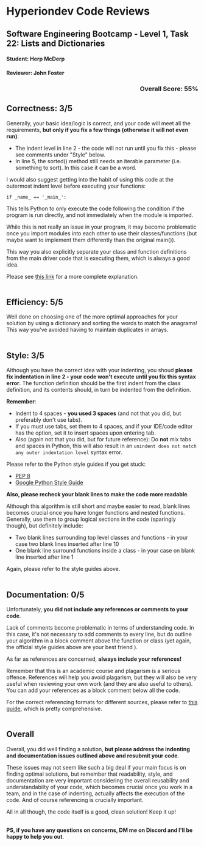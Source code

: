 <h1>Hyperiondev Code Reviews</h1>

## Software Engineering Bootcamp - Level 1, Task 22: Lists and Dictionaries
#### Student: Herp McDerp
#### Reviewer: John Foster

<h3 align="right">Overall Score: 55%</h3>

## Correctness: 3/5

Generally, your basic idea/logic is correct, and your code will meet all the requirements, **but only if you fix a few things (otherwise it will not even run)**:

* The indent level in line 2 - the code will not run until you fix this - please see comments under "Style" below.
* In line 5, the sorted() method still needs an iterable parameter (i.e. something to sort). In this case it can be a word.

I would also suggest getting into the habit of using this code at the outermost indent level before executing your functions:
```
if _name_ == '_main_':
```
This tells Python to only execute the code following the condition if the program is run directly, and not immediately when the module is imported.

While this is not really an issue in your program, it may become problematic once you import modules into each other to use their classes/functions (but maybe want to implement them differently than the original main()).

This way you also explicitly separate your class and function definitions from the main driver code that is executing them, which is always a good idea.

Please see [this link](https://stackoverflow.com/questions/40023013/tab-space-in-markdown#:~:text=In%20short%2C%20no%2C%20unless%20nested%20in%20a%20list.) for a more complete explanation.<br /><br />

## Efficiency: 5/5

Well done on choosing one of the more optimal approaches for your solution by using a dictionary and sorting the words to match the anagrams! This way you've avoided having to maintain duplicates in arrays.<br /><br /> 

## Style: 3/5

Although you have the correct idea with your indenting, you shoud **please fix indentation in line 2 - your code won't execute until you fix this syntax error**. 
The function definition should be the first indent from the class definition, and its contents should, in turn be indented from the definition.

**Remember**:

* Indent to 4 spaces - **you used 3 spaces** (and not that you did, but preferably don't use tabs). 
* If you must use tabs, set them to 4 spaces, and if your IDE/code editor has the option, set it to insert spaces upon entering tab. 
* Also (again not that you did, but for future reference): Do **not** mix tabs and spaces in Python, this will also result in an `unindent does not match any outer indentation level` syntax error.

Please refer to the Python style guides if you get stuck:

* [PEP 8](https://peps.python.org/pep-0008/#introduction)
* [Google Python Style Guide](https://google.github.io/styleguide/pyguide.html)

**Also, please recheck your blank lines to make the code more readable**.

Although this algorithm is still short and maybe easier to read, blank lines becomes crucial once you have longer functions and nested functions. Generally, use them to group logical sections in the code (sparingly though), but definitely include:

* Two blank lines surrounding top level classes and functions -  in your case two blank lines inserted after line 10
* One blank line surround functions inside a class  - in your case on blank line inserted after line 1

Again, please refer to the style guides above.<br /><br />

## Documentation: 0/5

Unfortunately, **you did not include any references or comments to your code**. 

Lack of comments become problematic in terms of understanding code. In this case, it's not necessary to add comments to every line, but do outline your algorithm in a block comment above the function or class
(yet again, the official style guides above are your best friend ).

As far as references are concerned, **always include your references!** 

Remember that this is an academic course and plagarism is a serious offence. References will help you avoid plagarism, but they will also
be very useful when reviewing your own work (and they are also useful to others). You can add your references as a block comment below all the code.

For the correct referencing formats for different sources, please refer to [this guide](https://www.citethisforme.com/harvard-referencing/), which is pretty comprehensive.<br /><br />

## Overall

Overall, you did well finding a solution, **but please address the indenting and documentation issues outlined above and resubmit your code**. 

These issues may not seem like such a big deal if your main focus is on finding optimal solutions, but remember that readability, style, 
and documentation are very important considering the overall reusability and understandabilty of your code, which becomes crucial once you work in a team, 
and in the case of indenting, actually affects the execution of the code. And of course referencing is crucially important.

All in all though, the code itself is a good, clean solution! Keep it up!<br /><br />

**PS, if you have any questions on concerns, DM me on Discord and I'll be happy to help you out**.
